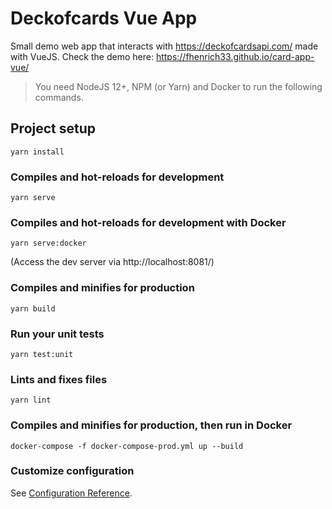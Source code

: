 # Deckofcards Vue App

Small demo web app that interacts with https://deckofcardsapi.com/ made with VueJS. Check the demo here: https://fhenrich33.github.io/card-app-vue/

> You need NodeJS 12+, NPM (or Yarn) and Docker to run the following commands.

## Project setup

```
yarn install
```

### Compiles and hot-reloads for development

```
yarn serve
```

### Compiles and hot-reloads for development with Docker

```
yarn serve:docker
```

(Access the dev server via http://localhost:8081/)

### Compiles and minifies for production

```
yarn build
```

### Run your unit tests

```
yarn test:unit
```

### Lints and fixes files

```
yarn lint
```

### Compiles and minifies for production, then run in Docker

```
docker-compose -f docker-compose-prod.yml up --build
```

### Customize configuration

See [Configuration Reference](https://cli.vuejs.org/config/).
